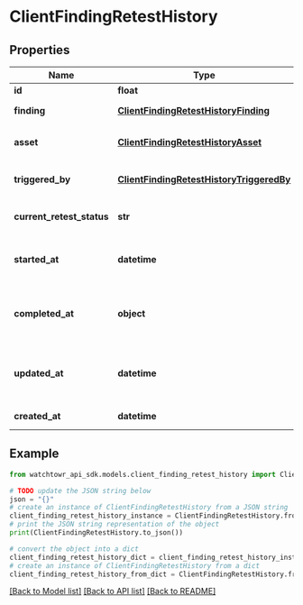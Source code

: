 # ClientFindingRetestHistory


## Properties

Name | Type | Description | Notes
------------ | ------------- | ------------- | -------------
**id** | **float** | Retest ID | 
**finding** | [**ClientFindingRetestHistoryFinding**](ClientFindingRetestHistoryFinding.md) | Finding information | 
**asset** | [**ClientFindingRetestHistoryAsset**](ClientFindingRetestHistoryAsset.md) | Affected asset information | 
**triggered_by** | [**ClientFindingRetestHistoryTriggeredBy**](ClientFindingRetestHistoryTriggeredBy.md) | User who triggered the retest | 
**current_retest_status** | **str** | Current retest status | 
**started_at** | **datetime** | Date and time when the retest was started | 
**completed_at** | **object** | Date and time when the retest was completed | 
**updated_at** | **datetime** | Date and time when the retest was last updated | 
**created_at** | **datetime** | Creation date | 

## Example

```python
from watchtowr_api_sdk.models.client_finding_retest_history import ClientFindingRetestHistory

# TODO update the JSON string below
json = "{}"
# create an instance of ClientFindingRetestHistory from a JSON string
client_finding_retest_history_instance = ClientFindingRetestHistory.from_json(json)
# print the JSON string representation of the object
print(ClientFindingRetestHistory.to_json())

# convert the object into a dict
client_finding_retest_history_dict = client_finding_retest_history_instance.to_dict()
# create an instance of ClientFindingRetestHistory from a dict
client_finding_retest_history_from_dict = ClientFindingRetestHistory.from_dict(client_finding_retest_history_dict)
```
[[Back to Model list]](../README.md#documentation-for-models) [[Back to API list]](../README.md#documentation-for-api-endpoints) [[Back to README]](../README.md)


